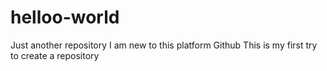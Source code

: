 # helloo-world
Just another repository
I am new to this platform Github
This is my first try to create a repository 
